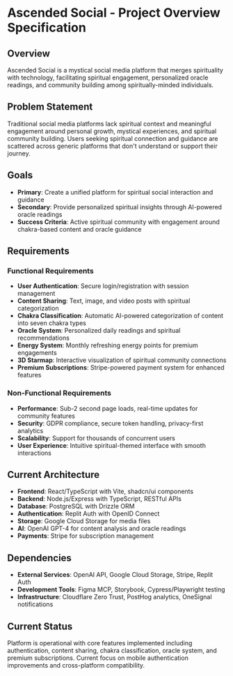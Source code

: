 # Ascended Social - Project Overview Specification

## Overview
Ascended Social is a mystical social media platform that merges spirituality with technology, facilitating spiritual engagement, personalized oracle readings, and community building among spiritually-minded individuals.

## Problem Statement
Traditional social media platforms lack spiritual context and meaningful engagement around personal growth, mystical experiences, and spiritual community building. Users seeking spiritual connection and guidance are scattered across generic platforms that don't understand or support their journey.

## Goals
- **Primary**: Create a unified platform for spiritual social interaction and guidance
- **Secondary**: Provide personalized spiritual insights through AI-powered oracle readings
- **Success Criteria**: Active spiritual community with engagement around chakra-based content and oracle guidance

## Requirements

### Functional Requirements
- **User Authentication**: Secure login/registration with session management
- **Content Sharing**: Text, image, and video posts with spiritual categorization
- **Chakra Classification**: Automatic AI-powered categorization of content into seven chakra types
- **Oracle System**: Personalized daily readings and spiritual recommendations
- **Energy System**: Monthly refreshing energy points for premium engagements
- **3D Starmap**: Interactive visualization of spiritual community connections
- **Premium Subscriptions**: Stripe-powered payment system for enhanced features

### Non-Functional Requirements
- **Performance**: Sub-2 second page loads, real-time updates for community features
- **Security**: GDPR compliance, secure token handling, privacy-first analytics
- **Scalability**: Support for thousands of concurrent users
- **User Experience**: Intuitive spiritual-themed interface with smooth interactions

## Current Architecture
- **Frontend**: React/TypeScript with Vite, shadcn/ui components
- **Backend**: Node.js/Express with TypeScript, RESTful APIs
- **Database**: PostgreSQL with Drizzle ORM
- **Authentication**: Replit Auth with OpenID Connect
- **Storage**: Google Cloud Storage for media files
- **AI**: OpenAI GPT-4 for content analysis and oracle readings
- **Payments**: Stripe for subscription management

## Dependencies
- **External Services**: OpenAI API, Google Cloud Storage, Stripe, Replit Auth
- **Development Tools**: Figma MCP, Storybook, Cypress/Playwright testing
- **Infrastructure**: Cloudflare Zero Trust, PostHog analytics, OneSignal notifications

## Current Status
Platform is operational with core features implemented including authentication, content sharing, chakra classification, oracle system, and premium subscriptions. Current focus on mobile authentication improvements and cross-platform compatibility.